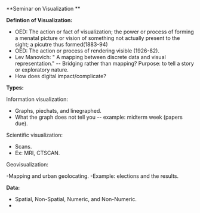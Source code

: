 **Seminar on Visualization **

 
**Defintion of Visualization:**

 - OED: The action or fact of visualization; the power or process of forming a menatal picture or vision of something not actually present to the sight; a picutre thus formed(1883-94)
 - OED: The action or process of rendering visible (1926-82).
 - Lev Manovich: " A mapping between discrete data and visual representation."
         -- Bridging rather than mapping? Purpose:  to tell a story or exploratory  nature.
- How does digital impact/complicate?

**Types:**

Information visualization:
 - Graphs, piechats, and linegraphed. 
 - What the graph does not tell you -- example: midterm week (papers due).

Scientific visualization:

- Scans. 
- Ex: MRI, CTSCAN.


Geovisualization:

-Mapping and urban geolocating. 
-Example: elections and the results.


**Data:**

- Spatial, Non-Spatial, Numeric, and Non-Numeric.
- 